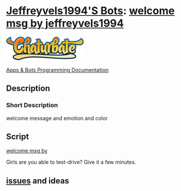 # [Jeffreyvels1994'S Bots](https://chaturbate.com/apps/user_uploads/2/jeffreyvels1994/): [welcome msg by jeffreyvels1994](https://chaturbate.com/apps/sourcecode/welcome-msg-by-jeffreyvels1994/?version=&slot=2)

[![Chaturbate](./../logo.png?raw=true "Chaturbate")
](https://chaturbate.com/)

[Apps & Bots Programming Documentation](https://chaturbate.com/apps/docs)

## Description

### Short Description

welcome message and emotion and color

## Script

[welcome msg by](https://github.com/noud/chaturbate/blob/master/jeffreyvels1994/welcome_msg_by_jeffreyvels1994.js)

Girls are you able to test-drive? Give it a few minutes.

## [issues](https://github.com/noud/chaturbate/issues) and ideas